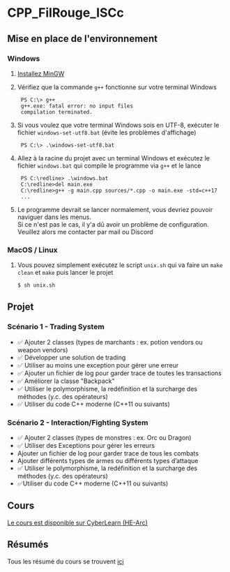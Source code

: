 # CPP_FilRouge_ISCc

## Mise en place de l'environnement

### Windows
1. [Installez MinGW](https://sourceforge.net/projects/mingw-w64/files/Toolchains%20targetting%20Win32/Personal%20Builds/mingw-builds/installer/mingw-w64-install.exe/download)
   
2. Vérifiez que la commande `g++` fonctionne sur votre terminal Windows
   ```
    PS C:\> g++
    g++.exe: fatal error: no input files
    compilation terminated.
   ```

4. Si vous voulez que votre terminal Windows sois en UTF-8, exécuter le fichier `windows-set-utf8.bat` (évite les problèmes d'affichage)
   ```
    PS C:\> .\windows-set-utf8.bat
   ```

3. Allez à la racine du projet avec un terminal Windows et exécutez le fichier `windows.bat` qui compile le programme via `g++` et le lance
   ```
    PS C:\redline> .\windows.bat
    C:\redline>del main.exe
    C:\redline>g++ -g main.cpp sources/*.cpp -o main.exe -std=c++17
    ...
   ```

5. Le programme devrait se lancer normalement, vous devriez pouvoir naviguer dans les menus.  
   Si ce n'est pas le cas, il y'a dû avoir un problème de configuration. Veuillez alors me contacter par mail ou Discord

### MacOS / Linux
1. Vous pouvez simplement exécutez le script `unix.sh` qui va faire un `make clean` et `make` puis lancer le projet
   ```sh
   $ sh unix.sh
   ```

## Projet
### Scénario 1 - Trading System
- ✅ Ajouter 2 classes (types de marchants : ex. potion vendors ou weapon vendors)
- ✅ Développer une solution de trading
- ✅ Utiliser au moins une exception pour gérer une erreur
- ✅ Ajouter un fichier de log pour garder trace de toutes les transactions
- ✅ Améliorer la classe "Backpack"
- ✅ Utiliser le polymorphisme, la redéfinition et la surcharge des méthodes (y.c.
des opérateurs)
- ✅ Utiliser du code C++ moderne (C++11 ou suivants)

### Scénario 2 - Interaction/Fighting System
- ✅ Ajouter 2 classes (types de monstres : ex. Orc ou Dragon)
- ✅ Utiliser des Exceptions pour gérer les erreurs
- Ajouter un fichier de log pour garder trace de tous les combats
- Ajouter différents types de armes ou différents types d’attaque
- ✅ Utiliser le polymorphisme, la redéfinition et la surcharge des méthodes (y.c. des opérateurs)
- ✅Utiliser du code C++ moderne (C++11 ou suivants)

## Cours
[Le cours est disponible sur CyberLearn (HE-Arc)](https://cyberlearn.hes-so.ch/course/view.php?id=15188)

## Résumés
Tous les résumé du cours se trouvent [ici](https://github.com/OwenCalvin/abstracts/tree/main/cpp/)

